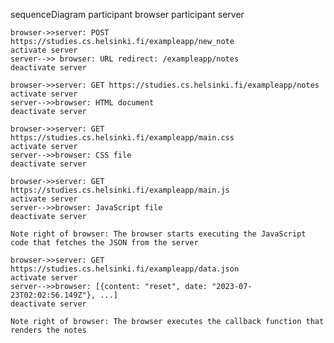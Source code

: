 sequenceDiagram
    participant browser
    participant server

    browser->>server: POST https://studies.cs.helsinki.fi/exampleapp/new_note
    activate server
    server-->> browser: URL redirect: /exampleapp/notes
    deactivate server

    browser->>server: GET https://studies.cs.helsinki.fi/exampleapp/notes
    activate server
    server-->>browser: HTML document
    deactivate server

    browser->>server: GET https://studies.cs.helsinki.fi/exampleapp/main.css
    activate server
    server-->>browser: CSS file
    deactivate server

    browser->>server: GET https://studies.cs.helsinki.fi/exampleapp/main.js
    activate server
    server-->>browser: JavaScript file
    deactivate server

    Note right of browser: The browser starts executing the JavaScript code that fetches the JSON from the server

    browser->>server: GET https://studies.cs.helsinki.fi/exampleapp/data.json
    activate server
    server-->>browser: [{content: "reset", date: "2023-07-23T02:02:56.149Z"}, ...]
    deactivate server

    Note right of browser: The browser executes the callback function that renders the notes